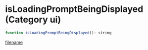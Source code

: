# isLoadingPromptBeingDisplayed (Category ui)

```js
function isLoadingPromptBeingDisplayed(): string
```

[filename](isLoadingPromptBeingDisplayed_m.md ':include')